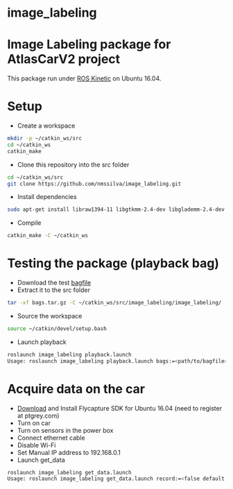 # image_labeling
Image Labeling package for AtlasCarV2 project
=============================================
This package run under [ROS Kinetic](http://wiki.ros.org/kinetic) on Ubuntu 16.04.

Setup
=====

- Create a workspace
```bash
mkdir -p ~/catkin_ws/src
cd ~/catkin_ws
catkin_make
```
- Clone this repository into the src folder
```bash
cd ~/catkin_ws/src
git clone https://github.com/nmssilva/image_labeling.git
```
- Install dependencies
```bash
sudo apt-get install libraw1394-11 libgtkmm-2.4-dev libglademm-2.4-dev libgtkglextmm-x11-1.2-dev libusb-1.0-0 libpcap-dev libpcap0.8-dev
```
- Compile
```bash
catkin_make -C ~/catkin_ws
```
Testing the package (playback bag)
====
- Download the test [bagfile](https://drive.google.com/open?id=1f4wrlu4qNZCrphA6dpfiomSeSiRELuUR)
- Extract it to the src folder
```bash
tar -xf bags.tar.gz -C ~/catkin_ws/src/image_labeling/image_labeling/
```
- Source the workspace
```bash
source ~/catkin/devel/setup.bash
```
- Launch playback
```bash
roslaunch image_labeling playback.launch
Usage: roslaunch image_labeling playback.launch bags:=<path/to/bagfile> (default path is path to test.bag)
```
Acquire data on the car
====
- [Download](https://www.ptgrey.com/support/downloads) and Install Flycapture SDK for Ubuntu 16.04 (need to register at ptgrey.com) 
- Turn on car
- Turn on sensors in the power box
- Connect ethernet cable
- Disable Wi-Fi
- Set Manual IP address to 192.168.0.1
- Launch get_data
```bash
roslaunch image_labeling get_data.launch
Usage: roslaunch image_labeling get_data.launch record:=<false default, true to record bagfile>
```
